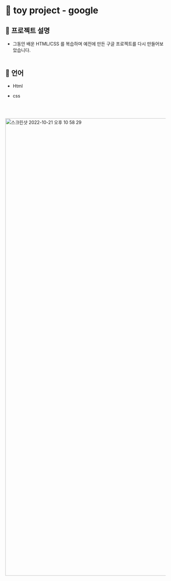 # 🌱 toy project - google 

## 🌿 프로젝트 설명

- 그동안 배운 HTML/CSS 를 복습하며 예전에 만든 구글 프로젝트를 다시 만들어보았습니다. 
  <br/>
  <br/>
## 🌿 언어

- Html
- css
  
  <br/>
  <br/>
 
<img width="1432" alt="스크린샷 2022-10-21 오후 10 58 29" src="https://user-images.githubusercontent.com/108171986/197213749-3bc2ffc8-865b-4fa2-9f84-7e01b3e54d9e.png">
